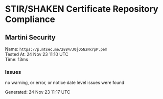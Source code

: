 # STIR/SHAKEN Certificate Repository Compliance

## Martini Security

Name: `https://p.mtsec.me/2884/J0jO5N2NxrpP.pem`\
Tested At: 24 Nov 23 11:10 UTC\
Time: 13ms

### Issues

no warning, or error, or notice date level issues were found

Generated: 24 Nov 23 11:17 UTC